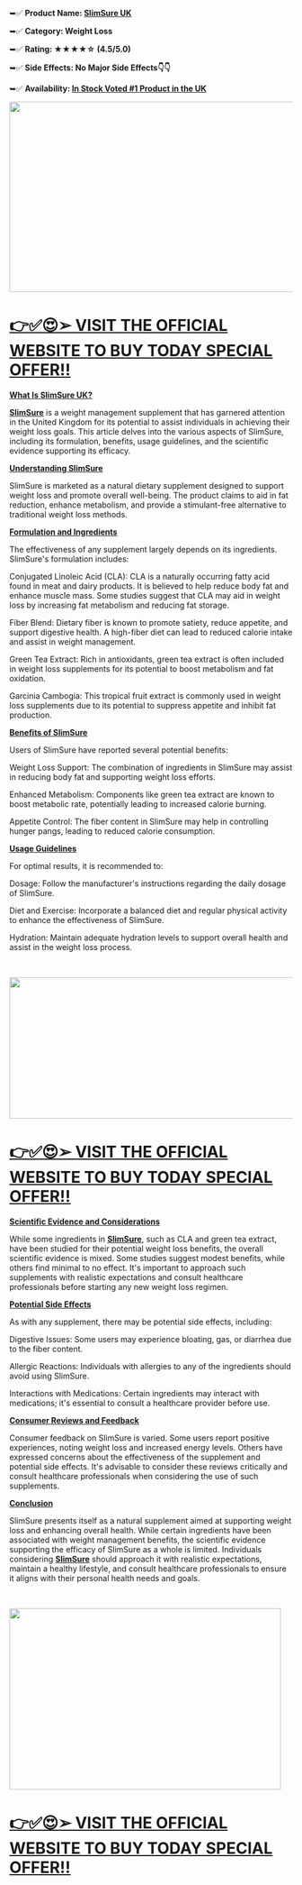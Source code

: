 <p>➥✅&nbsp;<strong>Product Name:&nbsp;<a href="https://trendgadgetz.shop/slimsure-uk-buy">SlimSure UK</a></strong></p>
<p align="left">➥✅&nbsp;<strong>Category: Weight Loss</strong></p>
<p align="left">➥✅&nbsp;<strong>Rating: ★★★★☆ (4.5/5.0)</strong></p>
<p align="left">➥✅&nbsp;<strong>Side Effects: No Major Side Effects👇👇</strong></p>
<p align="left">➥✅&nbsp;<strong>Availability:&nbsp;<a href="https://trendgadgetz.shop/slimsure-uk-buy">In Stock Voted #1 Product in the U</a></strong><a href="https://trendgadgetz.shop/slimsure-uk-buy"><strong>K</strong></a></p>
<div class="separator"><a href="https://trendgadgetz.shop/slimsure-uk-buy" target="_blank" rel="nofollow"><img src="https://blogger.googleusercontent.com/img/b/R29vZ2xl/AVvXsEh8L-wJJIXBemAMn0Bz9zneOTRrU6ycarUsAKR_U4mX9Re95R7FzgxCh2-mcywnPEfCfNsB65NahUDamQXHCJOASTDDMX2cvu7_XTPSGadQ8PsvzHv6WiJA5I0AIgPjSe4IhyTvs3Lex-WdirYfw3jW_XxS-jDP3699mXqzsvF-7nPqaOaUFapgAKUVUOw/w539-h338/HD-wallpaper-pilates-workout-women-with-a-gym-sports-training-weight-loss-concepts.jpg" alt="" width="539" height="338" border="0" data-original-height="500" data-original-width="800" /></a></div>
<h1><u>👉✅😍<strong><a href="https://trendgadgetz.shop/slimsure-uk-buy" target="_blank" rel="nofollow">➢ VISIT THE OFFICIAL WEBSITE TO BUY TODAY SPECIAL OFFER!!</a></strong></u></h1>
<p align="left"><strong><u>What Is SlimSure UK?</u></strong></p>
<p align="left"><strong><u><a href="https://www.facebook.com/SlimSure.UK.Official/" target="_blank" rel="nofollow">SlimSure</a></u></strong>&nbsp;is a weight management supplement that has garnered attention in the United Kingdom for its potential to assist individuals in achieving their weight loss goals. This article delves into the various aspects of SlimSure, including its formulation, benefits, usage guidelines, and the scientific evidence supporting its efficacy.</p>
<p align="left"><strong><u>Understanding SlimSure</u></strong></p>
<p align="left">SlimSure is marketed as a natural dietary supplement designed to support weight loss and promote overall well-being. The product claims to aid in fat reduction, enhance metabolism, and provide a stimulant-free alternative to traditional weight loss methods.</p>
<p align="left"><strong><u>Formulation and Ingredients</u></strong></p>
<p align="left">The effectiveness of any supplement largely depends on its ingredients. SlimSure's formulation includes:</p>
<p align="left">Conjugated Linoleic Acid (CLA): CLA is a naturally occurring fatty acid found in meat and dairy products. It is believed to help reduce body fat and enhance muscle mass. Some studies suggest that CLA may aid in weight loss by increasing fat metabolism and reducing fat storage.&nbsp;</p>
<p align="left">Fiber Blend: Dietary fiber is known to promote satiety, reduce appetite, and support digestive health. A high-fiber diet can lead to reduced calorie intake and assist in weight management.</p>
<p align="left">Green Tea Extract: Rich in antioxidants, green tea extract is often included in weight loss supplements for its potential to boost metabolism and fat oxidation.</p>
<p align="left">Garcinia Cambogia: This tropical fruit extract is commonly used in weight loss supplements due to its potential to suppress appetite and inhibit fat production.</p>
<p align="left"><u><strong>Benefits of SlimSure</strong></u></p>
<p align="left">Users of SlimSure have reported several potential benefits:</p>
<p align="left">Weight Loss Support: The combination of ingredients in SlimSure may assist in reducing body fat and supporting weight loss efforts.</p>
<p align="left">Enhanced Metabolism: Components like green tea extract are known to boost metabolic rate, potentially leading to increased calorie burning.</p>
<p align="left">Appetite Control: The fiber content in SlimSure may help in controlling hunger pangs, leading to reduced calorie consumption.</p>
<p align="left"><strong><u>Usage Guidelines</u></strong></p>
<p align="left">For optimal results, it is recommended to:</p>
<p align="left">Dosage: Follow the manufacturer's instructions regarding the daily dosage of SlimSure.</p>
<p align="left">Diet and Exercise: Incorporate a balanced diet and regular physical activity to enhance the effectiveness of SlimSure.</p>
<p align="left">Hydration: Maintain adequate hydration levels to support overall health and assist in the weight loss process.</p>
<p align="left">&nbsp;</p>
<div class="separator"><a href="https://trendgadgetz.shop/slimsure-uk-buy" target="_blank" rel="nofollow"><img src="https://blogger.googleusercontent.com/img/b/R29vZ2xl/AVvXsEi5ZDzd-lPZPkg5aZTgpyGNRLeQSnZWXzWOhzrDwUr1sQv1Cogtv7t8AuGvaLGDbDkRPcWCeOy3NxFPgW0_rQ8RRT5a5wkYC-IqSTl9ORpq78LbDD2-3SkOyDd1CY4NQCu22KdMaMxF8bgZPYETvH0BIoE8oiyBD7ILxSyz6H-cjVzQxW1wrpj3en8bxt0/w574-h251/360_F_253704426_QRldXLwPsXzyLEa43J43VqgEhU6LaZLr.jpg" alt="" width="574" height="251" border="0" data-original-height="360" data-original-width="823" /></a></div>
<h1><u>👉✅😍<strong><a href="https://trendgadgetz.shop/slimsure-uk-buy" target="_blank" rel="nofollow">➢ VISIT THE OFFICIAL WEBSITE TO BUY TODAY SPECIAL OFFER!!</a></strong></u></h1>
<p align="left"><strong><u>Scientific Evidence and Considerations</u></strong></p>
<p align="left">While some ingredients in&nbsp;<strong><u><a href="https://www.facebook.com/SlimSure.Review.UK/" target="_blank" rel="nofollow">SlimSure</a></u></strong>, such as CLA and green tea extract, have been studied for their potential weight loss benefits, the overall scientific evidence is mixed. Some studies suggest modest benefits, while others find minimal to no effect. It's important to approach such supplements with realistic expectations and consult healthcare professionals before starting any new weight loss regimen.</p>
<p align="left"><strong><u>Potential Side Effects</u></strong></p>
<p align="left">As with any supplement, there may be potential side effects, including:</p>
<p align="left">Digestive Issues: Some users may experience bloating, gas, or diarrhea due to the fiber content.</p>
<p align="left">Allergic Reactions: Individuals with allergies to any of the ingredients should avoid using SlimSure.</p>
<p align="left">Interactions with Medications: Certain ingredients may interact with medications; it's essential to consult a healthcare provider before use.</p>
<p align="left"><strong><u>Consumer Reviews and Feedback</u></strong></p>
<p align="left">Consumer feedback on SlimSure is varied. Some users report positive experiences, noting weight loss and increased energy levels. Others have expressed concerns about the effectiveness of the supplement and potential side effects. It's advisable to consider these reviews critically and consult healthcare professionals when considering the use of such supplements.</p>
<p align="left"><strong><u>Conclusion</u></strong></p>
<p align="left">SlimSure presents itself as a natural supplement aimed at supporting weight loss and enhancing overall health. While certain ingredients have been associated with weight management benefits, the scientific evidence supporting the efficacy of SlimSure as a whole is limited. Individuals considering&nbsp;<strong><u><a href="https://www.facebook.com/groups/slimsureukofficial" target="_blank" rel="nofollow">SlimSure</a></u></strong>&nbsp;should approach it with realistic expectations, maintain a healthy lifestyle, and consult healthcare professionals to ensure it aligns with their personal health needs and goals.</p>
<p align="left">&nbsp;</p>
<div class="separator"><a href="https://trendgadgetz.shop/slimsure-uk-buy" target="_blank" rel="nofollow"><img src="https://blogger.googleusercontent.com/img/b/R29vZ2xl/AVvXsEhZzJA4DKa_hXYK8JV7gYNrLp_nMJij7ZlvffKOuabTbtdGniOqfXnjHMTQZsXY2fSAa0Pu9QaFMYDMkY2VQVnG_nyHHK5MM4TJ72q4f88vQrub-ScZlqzdXNw24u8aSoTEoOXqkecbXPvJSMldn7AuIRjCpx_I3IoRlavVp1we3frQo7CuC6-Dx1HYsDg/w483-h322/dfpt346-90c025b3-407b-45e9-acc7-e6e62f1a23ca.jpg" alt="" width="483" height="322" border="0" data-original-height="533" data-original-width="800" /></a></div>
<h1><u>👉✅😍<strong><a href="https://trendgadgetz.shop/slimsure-uk-buy" target="_blank" rel="nofollow">➢ VISIT THE OFFICIAL WEBSITE TO BUY TODAY SPECIAL OFFER!!</a></strong></u></h1>

